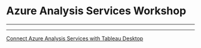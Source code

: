 # Azure Analysis Services Workshop

***



***
[Connect Azure Analysis Services with Tableau Desktop](https://github.com/subhransusahoo/Azure-Analysis-Services-Workshop/blob/master/docs/Connect%20Azure%20Analysis%20Services%20with%20Tableau%20Desktop.md)
